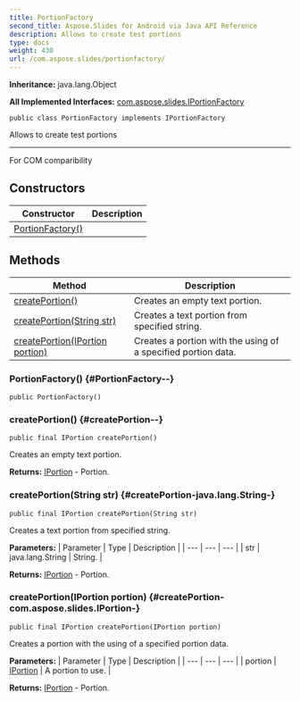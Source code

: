 ```yaml
---
title: PortionFactory
second_title: Aspose.Slides for Android via Java API Reference
description: Allows to create test portions
type: docs
weight: 430
url: /com.aspose.slides/portionfactory/
---
```

**Inheritance:**
java.lang.Object

**All Implemented Interfaces:**
[com.aspose.slides.IPortionFactory](../../com.aspose.slides/iportionfactory)
```
public class PortionFactory implements IPortionFactory
```

Allows to create test portions

--------------------

For COM comparibility
## Constructors

| Constructor | Description |
| --- | --- |
| [PortionFactory()](#PortionFactory--) |  |
## Methods

| Method | Description |
| --- | --- |
| [createPortion()](#createPortion--) | Creates an empty text portion. |
| [createPortion(String str)](#createPortion-java.lang.String-) | Creates a text portion from specified string. |
| [createPortion(IPortion portion)](#createPortion-com.aspose.slides.IPortion-) | Creates a portion with the using of a specified portion data. |
### PortionFactory() {#PortionFactory--}
```
public PortionFactory()
```


### createPortion() {#createPortion--}
```
public final IPortion createPortion()
```


Creates an empty text portion.

**Returns:**
[IPortion](../../com.aspose.slides/iportion) - Portion.
### createPortion(String str) {#createPortion-java.lang.String-}
```
public final IPortion createPortion(String str)
```


Creates a text portion from specified string.

**Parameters:**
| Parameter | Type | Description |
| --- | --- | --- |
| str | java.lang.String | String. |

**Returns:**
[IPortion](../../com.aspose.slides/iportion) - Portion.
### createPortion(IPortion portion) {#createPortion-com.aspose.slides.IPortion-}
```
public final IPortion createPortion(IPortion portion)
```


Creates a portion with the using of a specified portion data.

**Parameters:**
| Parameter | Type | Description |
| --- | --- | --- |
| portion | [IPortion](../../com.aspose.slides/iportion) | A portion to use. |

**Returns:**
[IPortion](../../com.aspose.slides/iportion) - Portion.

